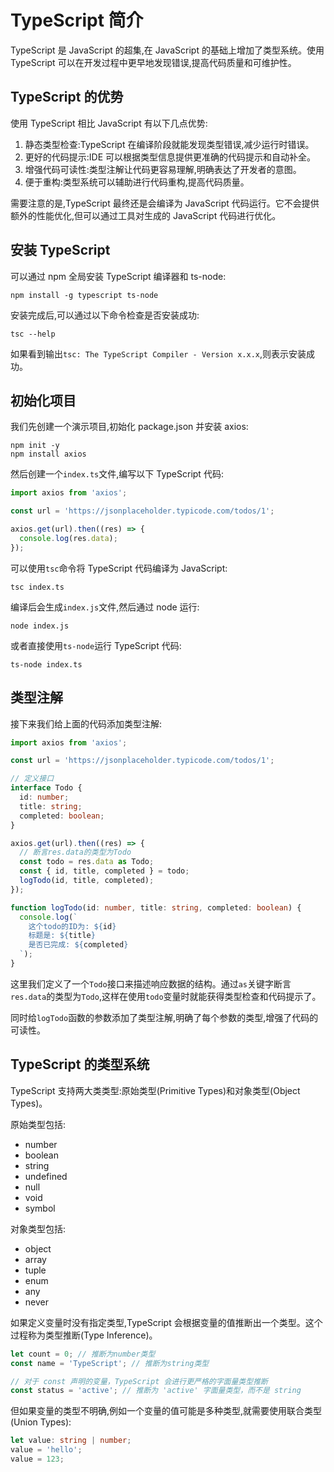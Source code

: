 # TypeScript 简介

TypeScript 是 JavaScript 的超集,在 JavaScript 的基础上增加了类型系统。使用 TypeScript 可以在开发过程中更早地发现错误,提高代码质量和可维护性。

## TypeScript 的优势

使用 TypeScript 相比 JavaScript 有以下几点优势:

1. 静态类型检查:TypeScript 在编译阶段就能发现类型错误,减少运行时错误。
2. 更好的代码提示:IDE 可以根据类型信息提供更准确的代码提示和自动补全。
3. 增强代码可读性:类型注解让代码更容易理解,明确表达了开发者的意图。
4. 便于重构:类型系统可以辅助进行代码重构,提高代码质量。

需要注意的是,TypeScript 最终还是会编译为 JavaScript 代码运行。它不会提供额外的性能优化,但可以通过工具对生成的 JavaScript 代码进行优化。

## 安装 TypeScript

可以通过 npm 全局安装 TypeScript 编译器和 ts-node:

```shell
npm install -g typescript ts-node
```

安装完成后,可以通过以下命令检查是否安装成功:

```shell
tsc --help
```

如果看到输出`tsc: The TypeScript Compiler - Version x.x.x`,则表示安装成功。

## 初始化项目

我们先创建一个演示项目,初始化 package.json 并安装 axios:

```shell
npm init -y
npm install axios
```

然后创建一个`index.ts`文件,编写以下 TypeScript 代码:

```typescript
import axios from 'axios';

const url = 'https://jsonplaceholder.typicode.com/todos/1';

axios.get(url).then((res) => {
  console.log(res.data);
});
```

可以使用`tsc`命令将 TypeScript 代码编译为 JavaScript:

```shell
tsc index.ts
```

编译后会生成`index.js`文件,然后通过 node 运行:

```shell
node index.js
```

或者直接使用`ts-node`运行 TypeScript 代码:

```shell
ts-node index.ts
```

## 类型注解

接下来我们给上面的代码添加类型注解:

```typescript
import axios from 'axios';

const url = 'https://jsonplaceholder.typicode.com/todos/1';

// 定义接口
interface Todo {
  id: number;
  title: string;
  completed: boolean;
}

axios.get(url).then((res) => {
  // 断言res.data的类型为Todo
  const todo = res.data as Todo;
  const { id, title, completed } = todo;
  logTodo(id, title, completed);
});

function logTodo(id: number, title: string, completed: boolean) {
  console.log(`
    这个todo的ID为: ${id}
    标题是: ${title} 
    是否已完成: ${completed}
  `);
}
```

这里我们定义了一个`Todo`接口来描述响应数据的结构。通过`as`关键字断言`res.data`的类型为`Todo`,这样在使用`todo`变量时就能获得类型检查和代码提示了。

同时给`logTodo`函数的参数添加了类型注解,明确了每个参数的类型,增强了代码的可读性。

## TypeScript 的类型系统

TypeScript 支持两大类类型:原始类型(Primitive Types)和对象类型(Object Types)。

原始类型包括:

- number
- boolean
- string
- undefined
- null
- void
- symbol

对象类型包括:

- object
- array
- tuple
- enum
- any
- never

如果定义变量时没有指定类型,TypeScript 会根据变量的值推断出一个类型。这个过程称为类型推断(Type Inference)。

```typescript
let count = 0; // 推断为number类型
const name = 'TypeScript'; // 推断为string类型

// 对于 const 声明的变量，TypeScript 会进行更严格的字面量类型推断
const status = 'active'; // 推断为 'active' 字面量类型，而不是 string
```

但如果变量的类型不明确,例如一个变量的值可能是多种类型,就需要使用联合类型(Union Types):

```typescript
let value: string | number;
value = 'hello';
value = 123;
```
